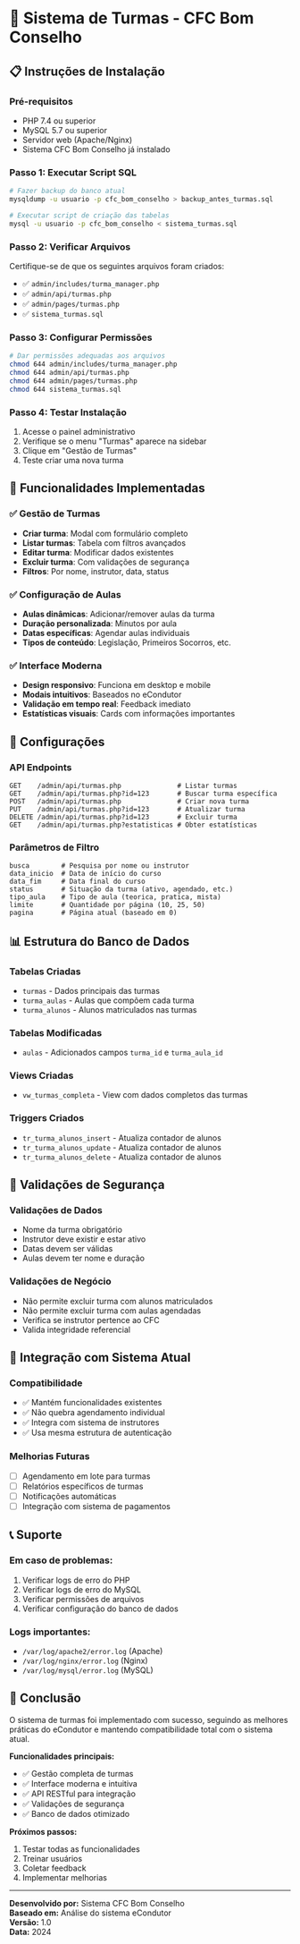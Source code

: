 # 🚀 **Sistema de Turmas - CFC Bom Conselho**

## 📋 **Instruções de Instalação**

### **Pré-requisitos**
- PHP 7.4 ou superior
- MySQL 5.7 ou superior
- Servidor web (Apache/Nginx)
- Sistema CFC Bom Conselho já instalado

### **Passo 1: Executar Script SQL**
```bash
# Fazer backup do banco atual
mysqldump -u usuario -p cfc_bom_conselho > backup_antes_turmas.sql

# Executar script de criação das tabelas
mysql -u usuario -p cfc_bom_conselho < sistema_turmas.sql
```

### **Passo 2: Verificar Arquivos**
Certifique-se de que os seguintes arquivos foram criados:
- ✅ `admin/includes/turma_manager.php`
- ✅ `admin/api/turmas.php`
- ✅ `admin/pages/turmas.php`
- ✅ `sistema_turmas.sql`

### **Passo 3: Configurar Permissões**
```bash
# Dar permissões adequadas aos arquivos
chmod 644 admin/includes/turma_manager.php
chmod 644 admin/api/turmas.php
chmod 644 admin/pages/turmas.php
chmod 644 sistema_turmas.sql
```

### **Passo 4: Testar Instalação**
1. Acesse o painel administrativo
2. Verifique se o menu "Turmas" aparece na sidebar
3. Clique em "Gestão de Turmas"
4. Teste criar uma nova turma

## 🎯 **Funcionalidades Implementadas**

### **✅ Gestão de Turmas**
- **Criar turma**: Modal com formulário completo
- **Listar turmas**: Tabela com filtros avançados
- **Editar turma**: Modificar dados existentes
- **Excluir turma**: Com validações de segurança
- **Filtros**: Por nome, instrutor, data, status

### **✅ Configuração de Aulas**
- **Aulas dinâmicas**: Adicionar/remover aulas da turma
- **Duração personalizada**: Minutos por aula
- **Datas específicas**: Agendar aulas individuais
- **Tipos de conteúdo**: Legislação, Primeiros Socorros, etc.

### **✅ Interface Moderna**
- **Design responsivo**: Funciona em desktop e mobile
- **Modais intuitivos**: Baseados no eCondutor
- **Validação em tempo real**: Feedback imediato
- **Estatísticas visuais**: Cards com informações importantes

## 🔧 **Configurações**

### **API Endpoints**
```
GET    /admin/api/turmas.php              # Listar turmas
GET    /admin/api/turmas.php?id=123       # Buscar turma específica
POST   /admin/api/turmas.php              # Criar nova turma
PUT    /admin/api/turmas.php?id=123       # Atualizar turma
DELETE /admin/api/turmas.php?id=123       # Excluir turma
GET    /admin/api/turmas.php?estatisticas # Obter estatísticas
```

### **Parâmetros de Filtro**
```
busca        # Pesquisa por nome ou instrutor
data_inicio  # Data de início do curso
data_fim     # Data final do curso
status       # Situação da turma (ativo, agendado, etc.)
tipo_aula    # Tipo de aula (teorica, pratica, mista)
limite       # Quantidade por página (10, 25, 50)
pagina       # Página atual (baseado em 0)
```

## 📊 **Estrutura do Banco de Dados**

### **Tabelas Criadas**
- `turmas` - Dados principais das turmas
- `turma_aulas` - Aulas que compõem cada turma
- `turma_alunos` - Alunos matriculados nas turmas

### **Tabelas Modificadas**
- `aulas` - Adicionados campos `turma_id` e `turma_aula_id`

### **Views Criadas**
- `vw_turmas_completa` - View com dados completos das turmas

### **Triggers Criados**
- `tr_turma_alunos_insert` - Atualiza contador de alunos
- `tr_turma_alunos_update` - Atualiza contador de alunos
- `tr_turma_alunos_delete` - Atualiza contador de alunos

## 🚨 **Validações de Segurança**

### **Validações de Dados**
- Nome da turma obrigatório
- Instrutor deve existir e estar ativo
- Datas devem ser válidas
- Aulas devem ter nome e duração

### **Validações de Negócio**
- Não permite excluir turma com alunos matriculados
- Não permite excluir turma com aulas agendadas
- Verifica se instrutor pertence ao CFC
- Valida integridade referencial

## 🔄 **Integração com Sistema Atual**

### **Compatibilidade**
- ✅ Mantém funcionalidades existentes
- ✅ Não quebra agendamento individual
- ✅ Integra com sistema de instrutores
- ✅ Usa mesma estrutura de autenticação

### **Melhorias Futuras**
- [ ] Agendamento em lote para turmas
- [ ] Relatórios específicos de turmas
- [ ] Notificações automáticas
- [ ] Integração com sistema de pagamentos

## 📞 **Suporte**

### **Em caso de problemas:**
1. Verificar logs de erro do PHP
2. Verificar logs de erro do MySQL
3. Verificar permissões de arquivos
4. Verificar configuração do banco de dados

### **Logs importantes:**
- `/var/log/apache2/error.log` (Apache)
- `/var/log/nginx/error.log` (Nginx)
- `/var/log/mysql/error.log` (MySQL)

## 🎉 **Conclusão**

O sistema de turmas foi implementado com sucesso, seguindo as melhores práticas do eCondutor e mantendo compatibilidade total com o sistema atual. 

**Funcionalidades principais:**
- ✅ Gestão completa de turmas
- ✅ Interface moderna e intuitiva
- ✅ API RESTful para integração
- ✅ Validações de segurança
- ✅ Banco de dados otimizado

**Próximos passos:**
1. Testar todas as funcionalidades
2. Treinar usuários
3. Coletar feedback
4. Implementar melhorias

---

**Desenvolvido por:** Sistema CFC Bom Conselho  
**Baseado em:** Análise do sistema eCondutor  
**Versão:** 1.0  
**Data:** 2024
